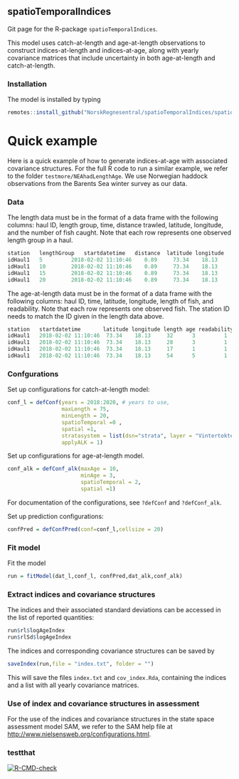 ## spatioTemporalIndices
Git page for the R-package `spatioTemporalIndices`. 

This model uses catch-at-length and age-at-length observations to construct indices-at-length and indices-at-age, along with yearly covariance matrices that include uncertainty in both age-at-length and catch-at-length.



### Installation

The model is installed by typing 

```R
remotes::install_github("NorskRegnesentral/spatioTemporalIndices/spatioTemporalIndices")
```

# Quick example

Here is a quick example of how to generate indices-at-age with associated covariance structures. For the full R code to run a similar example, we refer to the folder  `testmore/NEAhadLengthAge`. We use Norwegian haddock observations from the Barents Sea winter survey as our data.


### Data

The length data must be in the format of a data frame with the following columns: haul ID, length group, time, distance trawled, latitude, longitude, and the number of fish caught. Note that each row represents one observed length group in a haul.

```R
station   lengthGroup   startdatetime   distance  latitude longitude   catch
idHaul1   5         2018-02-02 11:10:46    0.89     73.34    18.13     0
idHaul1   10        2018-02-02 11:10:46    0.89     73.34    18.13     20
idHaul1   15        2018-02-02 11:10:46    0.89     73.34    18.13     52
idHaul1   20        2018-02-02 11:10:46    0.89     73.34    18.13     22
```

The age-at-length data must be in the format of a data frame with the following columns: haul ID, time, latitude, longitude, length of fish, and readability. Note that each row represents one observed fish. The station ID needs to match the ID given in the length data above.


```R
station   startdatetime       latitude longitude length age readability
idHaul1   2018-02-02 11:10:46  73.34    18.13     32      3         1
idHaul1   2018-02-02 11:10:46  73.34    18.13     28      3         1
idHaul1   2018-02-02 11:10:46  73.34    18.13     17      1         1
idHaul1   2018-02-02 11:10:46  73.34    18.13     54      5         1
```

### Confgurations

Set up configurations for catch-at-length model:

```R
conf_l = defConf(years = 2018:2020, # years to use, 
                 maxLength = 75, 
                 minLength = 20, 
                 spatioTemporal =0 ,
                 spatial =1,
                 stratasystem = list(dsn="strata", layer = "Vintertoktet_nye_strata"),
                 applyALK = 1)
```

Set up configurations for age-at-length model.

```R
conf_alk = defConf_alk(maxAge = 10,
                       minAge = 3,
                       spatioTemporal = 2,
                       spatial =1)
```

For documentation of the configurations, see `?defConf` and `?defConf_alk`.


Set up prediction configurations:

```R
confPred = defConfPred(conf=conf_l,cellsize = 20)
```

### Fit model

Fit the model 
```R
run = fitModel(dat_l,conf_l, confPred,dat_alk,conf_alk)
```


### Extract indices and covariance structures
The indices and their associated standard deviations can be accessed in the list of reported quantities:
```R
run$rl$logAgeIndex
run$rlSd$logAgeIndex
```

The indices and corresponding covariance structures can be saved by

```R
saveIndex(run,file = "index.txt", folder = "")
```

This will save the files `index.txt` and `cov_index.Rda`, containing the indices and a list with all yearly covariance matrices.


### Use of index and covariance structures in assessment

For the use of the indices and covariance structures in the state space assessment model SAM, we refer to the SAM help file at  http://www.nielsensweb.org/configurations.html.

### testthat
  <!-- badges: start -->
  [![R-CMD-check](https://github.com/NorskRegnesentral/spatioTemporalIndices/actions/workflows/R-CMD-check.yaml/badge.svg)](https://github.com/NorskRegnesentral/spatioTemporalIndices/actions/workflows/R-CMD-check.yaml)
  <!-- badges: end -->

